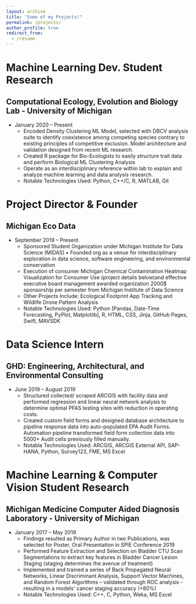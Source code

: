 ```yaml
---
layout: archive
title: "Some of my Projects!"
permalink: /projects/
author_profile: true
redirect_from:
  - /resume
---
```


Machine Learning Dev. Student Research
=====
Computational Ecology, Evolution and Biology Lab - University of Michigan
-----
* January 2020 – Present
  * Encoded Density Clustering ML Model, selected with DBCV analysis suite to identify coexistence among competing species contrary to existing principles of competitive exclusion. Model architecture and validation designed from recent ML research.
  * Created R package for Bio-Ecologists to easily structure trait data and perform Biological ML Clustering Analysis
  * Operate as an interdisciplinary reference within lab to explain and analyze machine learning and data analysis research.
  * Notable Technologies Used: Python, C++/C, R, MATLAB, Git


Project Director & Founder
=====
Michigan Eco Data
-----
* September 2019 – Present
  * Sponsored Student Organization under Michigan Institute for Data Science (MIDAS) • Founded org as a venue for interdisciplinary exploration in data science, software engineering, and environmental conservation 
  * Execution of consumer Michigan Chemical Contamination Heatmap Visualization for Consumer Use (project details below)and effective executive board management awarded organization 2000$ sponsorship per semester from Michigan Institute of Data Science
  * Other Projects Include: Ecological Footprint App Tracking and Wildlife Drone Pattern Analysis
  * Notable Technologies Used: Python [Pandas, Date-Time Forecasting, PyPlot, Matplotlib], R, HTML, CSS, Jinja, GitHub Pages, Swift, MAVSDK

Data Science Intern
=====
GHD: Engineering, Architectural, and Environmental Consulting
-----
* June 2019 – August 2019
  * Structured collected/ scraped ARCGIS with facility data and performed regression and linear neural network analysis to determine optimal PFAS testing sites with reduction in operating costs. 
  * Created custom field forms and designed database architecture to pipeline response data into auto-populated EPA Audit Forms. Automation pipeline transformed field form collection data into 5000+ Audit cells previously filled manually.
  * Notable Technologies Used: ARCGIS, ARCGIS External API, SAP-HANA, Python, Survey123, FME, MS Excel


Machine Learning & Computer Vision Student Research
=====
Michigan Medicine Computer Aided Diagnosis Laboratory - University of Michigan
-----
* January 2017 – May 2019
  * Findings resulted as Primary Author in two Publications, was selected for Poster, Oral Presentation in SPIE Conference 2019
  * Performed Feature Extraction and Selection on Bladder CTU Scan Segmentations to extract key features in Bladder Cancer Lesion Staging (staging determines the avenue of treatment)
  * Implemented and trained a series of Back Propagated Neural Networks, Linear Discriminant Analysis, Support Vector Machines, and Random Forest Algorithms – validated through ROC analysis - resulting in a models' cancer staging accuracy (+80%)
  * Notable Technologies Used: C++, C, Python, Weka, MS Excel

